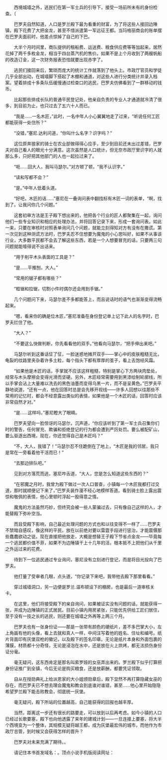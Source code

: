 　　西境城墙之外，逃民们在第一军士兵的引导下，接受一场前所未有的身份检查。〔

　　巴罗夫自然知道，人口是罗兰殿下最为看重的财富，为了将这些人接回边陲镇，殿下花费了大把金龙，甚至不惜派遣第一军远征王都。当玛格丽商会的账单摆在巴罗夫面前时，他差点惊掉了自己的下巴。

　　大半个月时间里，商队提供的租船费、运送费、粮食供应费等等加起来，居然花掉了两千多枚金龙，相当于四台蒸汽机的售价。如果不是上个月收到了两艘帆船的改造订金，这一次财务报表恐怕就要出现赤字了。

　　逃民们接回来后，繁琐而庞大的统计工作就落到了他头上。市政厅官员和学徒几乎全部出动，在城墙脚下搭起了木棚和通道，对这些人进行分类统计并录入档案。望着排成十多条队伍缓慢通过检查口的逃民，巴罗夫仿佛看到了一群移动的钱币。

　　比起那些排成长队的普通平民登记处，他亲自负责的专业人才通道就冷清了很多，到目前为止，也只过去了五六十人而已。

　　“我是……一名木匠，”此时，一名中年人小心翼翼地走了过来，“听说任何工匠都能获得一处住所？”

　　“没错，”塞尼.达利问道，“你叫什么名字？识字吗？”

　　这位原奔狼家的骑士在农业部做得得心应手，至少到目前还未出过差错，巴罗夫对自己看人的眼光十分满意。这次虽然是人口统计，但无奈市政厅里识字的人就那么多，只好把其他部门的人也一起拉过来了。

　　“呃……回大人，我叫马瑟尔。”对方顿了顿，“我不认识字。”

　　“读和写都不会？”

　　“是。”中年人低着头道。

　　“好吧，木匠的话……”塞尼在一叠询问表中翻找标有木匠一词的表单，“啊，找到了。让我问你几个问题。”

　　这套初审方法是王子殿下想出来的，他把各个行业的匠人都聚集在一起，询问他们一些专业知识和相应的处理办法，并将回答记录下来，形成一套询问表。如此一来，只要在审核时对照表单询问几个问题，就能立刻得知对方有没有在撒谎。第一次见到这种测谎方法时，巴罗夫忍不住想要为魔鬼的小心思叫好，如果不从事该行业，大多数平民都不会去了解这些东西，若是一个人想要冒充的话，只要两三句问题就能噎得说不出话来。

　　“用于削平木头表面的工具是？”

　　“是……平推刨，大人。”

　　“常用的锯子都有哪些？”

　　“框锯和拉锯，切割小件时偶尔还会用到手锯。”

　　几个问题问下来，马瑟尔差不多都能答上，而且说话时的语气也渐渐变得流畅起来。

　　“嗯，看来你的确是位木匠，”塞尼准备在身份登记单上记下此人的名字时，巴罗夫拦住了他。

　　“大人？”

　　“不要这么快做判断，你先看看他的双手。”他看向马瑟尔，“把手伸出来吧。”

　　马瑟尔听到这番话怔了怔，一脸迷惑地摊开双手——掌心中的皮肤粗糙无比，龟裂的纹路里夹杂着许多土粒，每个指头下都有厚厚的茧子，看上去饱经风霜。

　　“如果他是木匠的话，手掌就不应该这样粗糙，特别是掌心下方两块肉垫处，经常与木头摩擦会变得光滑而坚硬。另外，木匠经常需要用到黑漆绘制轮廓线，所以手掌会沾上大量难以洗去的黑色油墨而变得乌黑一片，而不是呈黄色。”巴罗夫平静地说道，“还有一点，他在回答时总是会先移开视线——许多人回想以往那些不常用的记忆时，都会不经意露出类似的表情，如果他是一个木匠的话，回答时应该非常自然才对。”

　　“是……这样吗，”塞尼瞪大了眼睛。

　　巴罗夫望向一脸惊讶的马瑟尔，沉声道，“你应该听到了第一军士兵召集你们时的警告，任何冒充、欺骗和拒绝登记的行为都会遭到严厉处罚。要么被配矿山，要么驱逐出西境，现在，你还觉得自己是木匠吗？”

　　“不，大人，我错了！”马瑟尔忍不住跪倒在了地上，“木匠是我的邻居，我只是常在一旁看着他干活而已！”

　　“去那边排队吧。”

　　见到对方落荒而逃，塞尼咋舌道，“大人，您是怎么知道这些东西的？”

　　“在邪魔之月时，我曾为殿下做过一次人口普查，小镇每一个木匠我都打过交道，那时就顺便记下来了，”巴罗夫装作漫不经心地模样答道。看到骑士脸上露出震惊和敬佩的表情，他心里顿时浮起一股得意之情。

　　魔鬼的方法虽然巧妙，但终究会被一些人蒙骗过去，只有像自己这样的人，才能替殿下弥补空当。

　　而且受殿下影响，自己最近处理问题的方式也和以往变得不一样了……巴罗夫不禁暗自感叹，像这样的平民，放在以前绝对要以雷霆手段进行惩治，才能震慑那些蠢蠢欲动之徒。现在直接把他放走，大概是想替王子殿下节省点金龙——毕竟每一个逃民都价值不菲，如果不为边陲镇干上十几年的活，根本抵不上把他们从千里之外运过来的花费。

　　待到下一位逃民通过专业询问，塞尼没有立刻进行登记，而是将目光投向了巴罗夫。

　　他打量了受审者几眼，点头道，“你记录下来吧，我带他去殿下那里看看。”

　　穿过城墙洞口，另一边便是罗兰.温布顿设下的棚房，也是最后一道审核关卡。

　　在这里，他们将接受殿下的亲自询问，如果被证实没有问题的话，就能获得一张，并成为边陲镇的正式居民。目前小镇内用房紧张，只能优先供给工匠们居住，至于没有一技之长的逃民，则还要在城墙之外再等上两三个月。

　　巴罗夫也有一张身份证——那是一张带有颜色的硬纸片，差不多巴掌大小，左上角画有他的头像，看上去就和真人一样，中间注写着他的姓名、住址和编号。纸片背面印有灰堡双枪的徽记，以及殿下的签名印章。无论是纸片本身和外面包裹的薄膜，材质都十分奇怪，无论是浸泡在水中，还是放在火上烘烤，都无法损伤身份证分毫。

　　毫无疑问，这东西肯定是那名叫索罗娅的女巫弄出来的。罗兰殿下似乎打算把身份证推广到全镇，今后无论是购买粮食，还是放薪酬，都要凭证领取。

　　自从在授勋典礼上给派恩家的大小姐颁勋章后，殿下显然不再打算隐藏女巫的存在，而巴罗夫已不想去理会魔鬼和教会到底谁对谁错，甚至……他心里开始隐隐希望罗兰殿下能击败教会，彻底统一灰堡。

　　毫无疑问，殿下所站的位置越高，自己能获得的回报也越丰厚。

　　当然，距离这一步还有很长的路要走，可以放到以后再考虑。如今小镇的人口已经过长歌要塞，殿下也向他透露了来年的建城计划——一旦连接上要塞，将大半个西境变为一个整体，其规模无疑将越王都，成为灰堡最宏伟的城市，而他作为市政厅总管，到时候又会获得怎样的晋升？

　　巴罗夫对未来充满了期待。。

　　请记住本书首发域名：。顶点小说手机版阅读网址：
